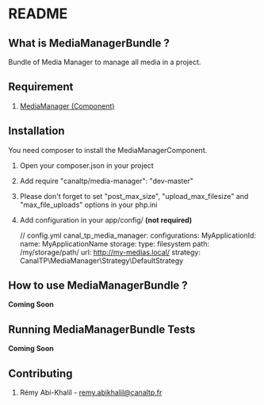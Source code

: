 README
======

What is MediaManagerBundle ?
-----------------------------

Bundle of Media Manager to manage all media in a project.


Requirement
-------------

1. [MediaManager (Component)](https://github.com/CanalTP/MediaManagerComponent)

Installation
-------------

You need composer to install the MediaManagerComponent.

1. Open your composer.json in your project
2. Add require "canaltp/media-manager": "dev-master"
4. Please don't forget to set "post_max_size", "upload_max_filesize" and "max_file_uploads" options in your php.ini
5. Add configuration in your app/config/ __(not required)__

    // config.yml
    canal_tp_media_manager:
        configurations:
            MyApplicationId:
                name: MyApplicationName
                storage:
                    type: filesystem
                    path: /my/storage/path/
                    url:  http://my-medias.local/
                strategy: CanalTP\MediaManager\Strategy\DefaultStrategy


How to use MediaManagerBundle ?
--------------------------------

__Coming Soon__

Running MediaManagerBundle Tests
---------------------------

__Coming Soon__

Contributing
-------------

1. Rémy Abi-Khalil - remy.abikhalil@canaltp.fr
